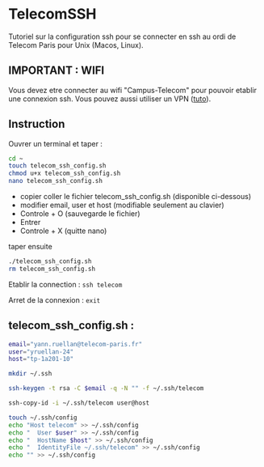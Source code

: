 # TelecomSSH
Tutoriel sur la configuration ssh pour se connecter en ssh au ordi de Telecom Paris pour Unix (Macos, Linux).

## IMPORTANT : WIFI

Vous devez etre connecter au wifi "Campus-Telecom" pour pouvoir etablir une connexion ssh.
Vous pouvez aussi utiliser un VPN ([tuto](https://eole.telecom-paris.fr/vos-services/services-numeriques/connexions-aux-reseaux#exterieur)).

## Instruction

Ouvrer un terminal et taper :
```sh
cd ~
touch telecom_ssh_config.sh
chmod u+x telecom_ssh_config.sh
nano telecom_ssh_config.sh
```

- copier coller le fichier telecom_ssh_config.sh (disponible ci-dessous)
- modifier email, user et host (modifiable seulement au clavier)
- Controle + O (sauvegarde le fichier)
- Entrer
- Controle + X (quitte nano)

taper ensuite
```sh
./telecom_ssh_config.sh
rm telecom_ssh_config.sh
```


Etablir la connection : `ssh telecom`

Arret de la connexion : `exit`


## telecom_ssh_config.sh :
```sh
email="yann.ruellan@telecom-paris.fr"
user="yruellan-24"
host="tp-1a201-10"

mkdir ~/.ssh

ssh-keygen -t rsa -C $email -q -N "" -f ~/.ssh/telecom

ssh-copy-id -i ~/.ssh/telecom user@host

touch ~/.ssh/config
echo "Host telecom" >> ~/.ssh/config
echo "  User $user" >> ~/.ssh/config
echo "  HostName $host" >> ~/.ssh/config
echo "  IdentityFile ~/.ssh/telecom" >> ~/.ssh/config
echo "" >> ~/.ssh/config
```

